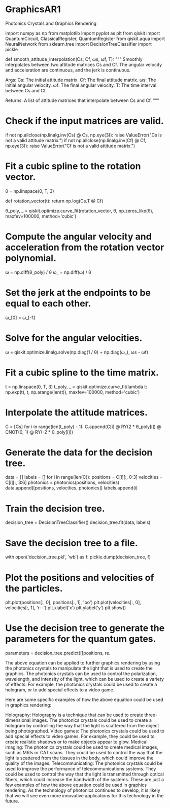 # GraphicsAR1
Photonics Crystals and Graphics Rendering 

import numpy as np
from matplotlib import pyplot as plt
from qiskit import QuantumCircuit, ClassicalRegister, QuantumRegister
from qiskit.aqua import NeuralNetwork
from sklearn.tree import DecisionTreeClassifier
import pickle

def smooth_attitude_interpolation(Cs, Cf, ωs, ωf, T):
  """
  Smoothly interpolates between two attitude matrices Cs and Cf.
  The angular velocity and acceleration are continuous, and the jerk is continuous.

  Args:
    Cs: The initial attitude matrix.
    Cf: The final attitude matrix.
    ωs: The initial angular velocity.
    ωf: The final angular velocity.
    T: The time interval between Cs and Cf.

  Returns:
    A list of attitude matrices that interpolate between Cs and Cf.
  """

  # Check if the input matrices are valid.
  if not np.allclose(np.linalg.inv(Cs) @ Cs, np.eye(3)):
    raise ValueError("Cs is not a valid attitude matrix.")
  if not np.allclose(np.linalg.inv(Cf) @ Cf, np.eye(3)):
    raise ValueError("Cf is not a valid attitude matrix.")

  # Fit a cubic spline to the rotation vector.
  θ = np.linspace(0, T, 3)

  def rotation_vector(t):
    return np.log(Cs.T @ Cf)

  θ_poly, _ = qiskit.optimize.curve_fit(rotation_vector, θ, np.zeros_like(θ),
                                        maxfev=100000, method='cubic')

  # Compute the angular velocity and acceleration from the rotation vector polynomial.
  ω = np.diff(θ_poly) / θ
  ω_̇ = np.diff(ω) / θ

  # Set the jerk at the endpoints to be equal to each other.
  ω_̇[0] = ω_̇[-1]

  # Solve for the angular velocities.
  ω = qiskit.optimize.linalg.solve(np.diag(1 / θ) + np.diag(ω_̇), ωs - ωf)

  # Fit a cubic spline to the time matrix.
  t = np.linspace(0, T, 3)
  t_poly, _ = qiskit.optimize.curve_fit(lambda t: np.exp(t), t, np.arange(len(t)),
                                        maxfev=100000, method='cubic')

  # Interpolate the attitude matrices.
  C = [Cs]
  for i in range(len(t_poly) - 1):
    C.append(C[i] @ RY(2 * θ_poly[i]) @ CNOT(0, 1) @ RY(-2 * θ_poly[i]))

  # Generate the data for the decision tree.
  data = []
  labels = []
  for i in range(len(C)):
    positions = C[i][:, 0:3]
    velocities = C[i][:, 3:6]
    photonics = photonics(positions, velocities)
    data.append([positions, velocities, photonics])
    labels.append(i)

  # Train the decision tree.
  decision_tree = DecisionTreeClassifier()
  decision_tree.fit(data, labels)

  # Save the decision tree to a file.
  with open('decision_tree.pkl', 'wb') as f:
    pickle.dump(decision_tree, f)

  # Plot the positions and velocities of the particles.
  plt.plot(positions[:, 0], positions[:, 1], 'bo')
  plt.plot(velocities[:, 0], velocities[:, 1], 'r--')
  plt.xlabel('x')
  plt.ylabel('y')
  plt.show()

  # Use the decision tree to generate the parameters for the quantum gates.
  parameters = decision_tree.predict([[positions, re. 

The above equation can be applied to further graphics rendering by using the photonics crystals to manipulate the light that is used to create the graphics. The photonics crystals can be used to control the polarization, wavelength, and intensity of the light, which can be used to create a variety of effects. For example, the photonics crystals could be used to create a hologram, or to add special effects to a video game.

Here are some specific examples of how the above equation could be used in graphics rendering:

Holography: Holography is a technique that can be used to create three-dimensional images. The photonics crystals could be used to create a hologram by controlling the way that the light is scattered from the object being photographed.
Video games: The photonics crystals could be used to add special effects to video games. For example, they could be used to create realistic shadows or to make objects appear to glow.
Medical imaging: The photonics crystals could be used to create medical images, such as MRIs or CAT scans. They could be used to control the way that the light is scattered from the tissues in the body, which could improve the quality of the images.
Telecommunicating: The photonics crystals could be used to improve the performance of telecommunications systems. They could be used to control the way that the light is transmitted through optical fibers, which could increase the bandwidth of the systems.
These are just a few examples of how the above equation could be used in graphics rendering. As the technology of photonics continues to develop, it is likely that we will see even more innovative applications for this technology in the future.

